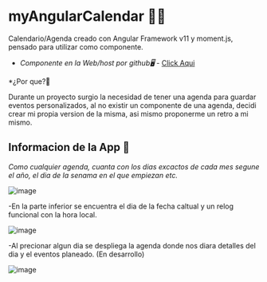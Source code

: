 # myAngularCalendar 📆📅

Calendario/Agenda creado con Angular Framework v11 y moment.js, pensado para utilizar como componente.

* *Componente en la Web/host por github🖥* - [Click Aqui](https://lautaro01.github.io/myangularCalendar/)

*¿Por que?🤔

Durante un proyecto surgio la necesidad de tener una agenda para guardar eventos personalizados, al no existir un componente de una agenda, decidi crear mi propia version de la misma, asi mismo proponerme un retro a mi mismo.

## Informacion de la App 🚀


_Como cualquier agenda, cuanta con los dias excactos de cada mes segune el año, el dia de la senama en el que empiezan etc._


![image](https://user-images.githubusercontent.com/36265003/117448887-ad346c00-af15-11eb-99b2-a353ffcf65e7.png)



-En la parte inferior se encuentra el dia de la fecha caltual y un relog funcional con la hora local.

![image](https://user-images.githubusercontent.com/36265003/117448998-d2c17580-af15-11eb-9f23-206fb23dd3e6.png)



-Al precionar algun dia se despliega la agenda donde nos diara detalles del dia y el eventos planeado. (En desarrollo)

![image](https://user-images.githubusercontent.com/36265003/117449228-1a480180-af16-11eb-8312-078e2fb0a96c.png)






